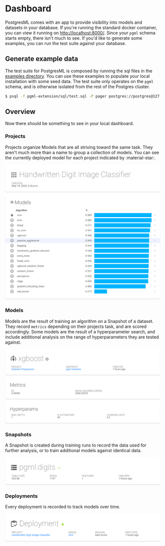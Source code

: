 # Dashboard

PostgresML comes with an app to provide visibility into models and datasets in your database. If you're running the standard docker container, you can view it running on [http://localhost:8000/](http://localhost:8000/). Since your `pgml` schema starts empty, there isn't much to see. If you'd like to generate some examples, you can run the test suite against your database. 

## Generate example data

The test suite for PostgresML is composed by running the sql files in the [examples directory](https://github.com/postgresml/postgresml/tree/master/pgml-extension/examples). You can use these examples to populate your local installation with some seed data. The test suite only operates on the `pgml` schema, and is otherwise isolated from the rest of the Postgres cluster.

```bash
$ psql -f pgml-extension/sql/test.sql -P pager postgres://postgres@127.0.0.1:5433/pgml_development
```

## Overview
Now there should be something to see in your local dashboard.

### Projects
Projects organize Models that are all striving toward the same task. They aren't much more than a name to group a collection of models. You can see the currently deployed model for each project indicated by :material-star:.

![Project](/images/dashboard/project.png)

### Models
Models are the result of training an algorithm on a Snapshot of a dataset. They record `metrics` depending on their projects task, and are scored accordingly. Some models are the result of a hyperparameter search, and include additional analysis on the range of hyperparameters they are tested against.

![Model](/images/dashboard/model.png)

### Snapshots
A Snapshot is created during training runs to record the data used for further analysis, or to train additional models against identical data.

![Snapshot](/images/dashboard/snapshot.png)

### Deployments
Every deployment is recorded to track models over time.

![Deployment](/images/dashboard/deployment.png)

